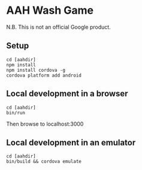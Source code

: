 # AAH Wash Game

N.B. This is not an official Google product.

## Setup

    cd [aahdir]
    npm install
    npm install cordova -g
    cordova platform add android
    
## Local development in a browser

    cd [aahdir]
    bin/run

Then browse to localhost:3000

## Local development in an emulator

    cd [aahdir]
    bin/build && cordova emulate

